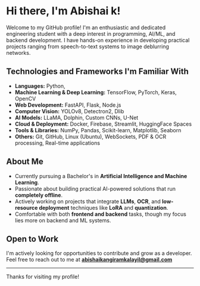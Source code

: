 # Hi there, I'm Abishai k!

Welcome to my GitHub profile! I'm an enthusiastic and dedicated engineering student with a deep interest in programming, AI/ML, and backend development. I have hands-on experience in developing practical projects ranging from speech-to-text systems to image deblurring networks.

## Technologies and Frameworks I'm Familiar With

- **Languages:** Python,  
- **Machine Learning & Deep Learning:** TensorFlow, PyTorch, Keras, OpenCV
- **Web Development:** FastAPI, Flask, Node.js
- **Computer Vision:** YOLOv8, Detectron2, Dlib
- **AI Models:** LLaMA, Dolphin, Custom CNNs, U-Net
- **Cloud & Deployment:** Docker, Firebase, Streamlit, HuggingFace Spaces
- **Tools & Libraries:** NumPy, Pandas, Scikit-learn, Matplotlib, Seaborn
- **Others:** Git, GitHub, Linux (Ubuntu), WebSockets, PDF & OCR processing, Real-time applications

## About Me

- Currently pursuing a Bachelor's in **Artificial Intelligence and Machine Learning**.
- Passionate about building practical AI-powered solutions that run **completely offline**.
- Actively working on projects that integrate **LLMs**, **OCR**, and **low-resource deployment** techniques like **LoRA** and **quantization**.
- Comfortable with both **frontend and backend** tasks, though my focus lies more on backend and ML systems.

## Open to Work

I'm actively looking for opportunities to contribute and grow as a developer.  
Feel free to reach out to me at **abishaikangiramkalayil@gmail.com**

---

Thanks for visiting my profile!


<!--
**ABISHAIKANHIRAM/ABISHAIKANHIRAM** is a ✨ _special_ ✨ repository because its `README.md` (this file) appears on your GitHub profile.

Here are some ideas to get you started:
## Hi there 👋
- 🔭 I’m currently working on ...
- 🌱 I’m currently learning ...
- 👯 I’m looking to collaborate on ...
- 🤔 I’m looking for help with ...
- 💬 Ask me about ...
- 📫 How to reach me: ...
- 😄 Pronouns: ...
- ⚡ Fun fact: ...
-->
